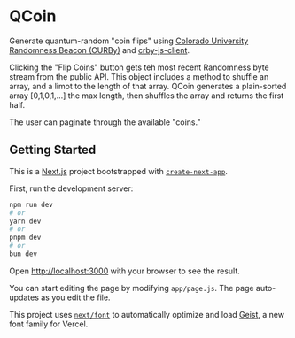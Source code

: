 # QCoin
Generate quantum-random "coin flips" using [Colorado University Randomness Beacon (CURBy)](https://random.colorado.edu/) and [crby-js-client](https://curby.gitbook.io/curby-js-client#buff-beacon-project-curby-client).

Clicking the "Flip Coins" button gets teh most recent Randomness byte stream from the public API. This object includes a method to shuffle an array, and a limot to the length of that array. QCoin generates a plain-sorted array [0,1,0,1,...] the max length, then shuffles the array and returns the first half.

The user can paginate through the available "coins."

## Getting Started
This is a [Next.js](https://nextjs.org) project bootstrapped with [`create-next-app`](https://nextjs.org/docs/app/api-reference/cli/create-next-app).

First, run the development server:

```bash
npm run dev
# or
yarn dev
# or
pnpm dev
# or
bun dev
```

Open [http://localhost:3000](http://localhost:3000) with your browser to see the result.

You can start editing the page by modifying `app/page.js`. The page auto-updates as you edit the file.

This project uses [`next/font`](https://nextjs.org/docs/app/building-your-application/optimizing/fonts) to automatically optimize and load [Geist](https://vercel.com/font), a new font family for Vercel.
